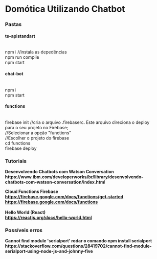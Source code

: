 <h1>Domótica Utilizando Chatbot</h1>

<h3>Pastas</h3>
<h4>ts-apistandart</h4><br/>
npm i //instala as depedências<br/>
npm run compile<br/>
npm start<br/>
<h4>chat-bot</h4><br/>
npm i<br/>
npm start<br/>
<h4>functions</h4><br/>
firebase init //cria o arquivo .firebaserc. Este arquivo direciona o deploy para o seu projeto no Firebase;<br/>
//Selecionar a opção "functions"<br/>
//Escolher o projeto do firebase<br/>
cd functions<br/>
firebase deploy<br/>
<h3>Tutoriais</h3>
<b>Desenvolvendo Chatbots com Watson Conversation<b/><br/>
https://www.ibm.com/developerworks/br/library/desenvolvendo-chatbots-com-watson-conversation/index.html<br/>

<b>Cloud Functions Firebase</b></br>
https://firebase.google.com/docs/functions/get-started</br>
https://firebase.google.com/docs/functions</br>
</br>
<b>Hello World (React)</b></br>
https://reactjs.org/docs/hello-world.html<br/>

<h3>Possíveis erros</h3>
Cannot find module 'serialport'
rodar o comando npm install serialport
https://stackoverflow.com/questions/28419702/cannot-find-module-serialport-using-node-js-and-johnny-five

